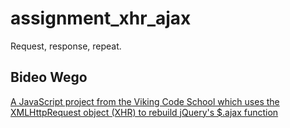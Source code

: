 # assignment_xhr_ajax
Request, response, repeat.

## Bideo Wego

[A JavaScript project from the Viking Code School which uses the XMLHttpRequest object (XHR) to rebuild jQuery's $.ajax function](http://www.vikingcodeschool.com)
